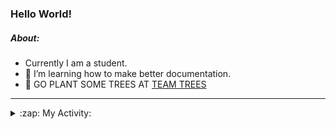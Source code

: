 ### Hello World!

##### About:
- Currently I am a student.
- 🌱 I’m learning how to make better documentation.
- 🌱 GO PLANT SOME TREES AT [TEAM TREES](https://teamtrees.org/)

---
<details>
  <summary>:zap: My Activity:</summary>
  
<!--START_SECTION:waka-->
![Code Time](http://img.shields.io/badge/Code%20Time-1%2C087%20hrs%2037%20mins-blue)

**I'm a Night 🦉** 

```text
🌞 Morning                1355 commits        ██░░░░░░░░░░░░░░░░░░░░░░░   09.38 % 
🌆 Daytime                4871 commits        ████████░░░░░░░░░░░░░░░░░   33.71 % 
🌃 Evening                4272 commits        ███████░░░░░░░░░░░░░░░░░░   29.56 % 
🌙 Night                  3952 commits        ███████░░░░░░░░░░░░░░░░░░   27.35 % 
```
📅 **I'm Most Productive on Wednesday** 

```text
Monday                   2200 commits        ████░░░░░░░░░░░░░░░░░░░░░   15.22 % 
Tuesday                  1787 commits        ███░░░░░░░░░░░░░░░░░░░░░░   12.37 % 
Wednesday                3266 commits        ██████░░░░░░░░░░░░░░░░░░░   22.60 % 
Thursday                 1909 commits        ███░░░░░░░░░░░░░░░░░░░░░░   13.21 % 
Friday                   1433 commits        ██░░░░░░░░░░░░░░░░░░░░░░░   09.92 % 
Saturday                 1320 commits        ██░░░░░░░░░░░░░░░░░░░░░░░   09.13 % 
Sunday                   2535 commits        ████░░░░░░░░░░░░░░░░░░░░░   17.54 % 
```


📊 **This Week I Spent My Time On** 

```text
🔥 Editors: 
VS Code                  7 hrs 5 mins        █████████████████████████   100.00 % 

🐱‍💻 Projects: 
CSF22                    3 hrs 54 mins       ██████████████░░░░░░░░░░░   55.10 % 
quizeco                  1 hr 45 mins        ██████░░░░░░░░░░░░░░░░░░░   24.75 % 
technocean-frontend      1 hr 11 mins        ████░░░░░░░░░░░░░░░░░░░░░   16.77 % 
praise                   12 mins             █░░░░░░░░░░░░░░░░░░░░░░░░   03.05 % 
gdsc-next-weather-app    0 secs              ░░░░░░░░░░░░░░░░░░░░░░░░░   00.22 % 
```


 Last Updated on 06/04/2023 03:07:43 UTC
<!--END_SECTION:waka-->
</details>
